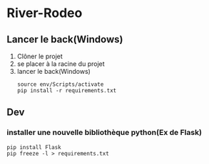 # River-Rodeo
## Lancer le back(Windows)
1. Clôner le projet
2. se placer à la racine du projet
3. lancer le back(Windows)
    ```
    source env/Scripts/activate
    pip install -r requirements.txt
    
    ```

## Dev
### installer une nouvelle bibliothèque python(Ex de Flask)
```
pip install Flask
pip freeze -l > requirements.txt
```